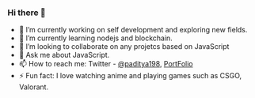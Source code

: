 ### Hi there 👋

<!--
**pAditya198/pAditya198** is a ✨ _special_ ✨ repository because its `README.md` (this file) appears on your GitHub profile.

Here are some ideas to get you started:
-->
- 🔭 I’m currently working on self development and exploring new fields.
- 🌱 I’m currently learning nodejs and blockchain.
- 👯 I’m looking to collaborate on any projetcs based on JavaScript
- 💬 Ask me about JavaScript.
- 📫 How to reach me: Twitter - [@paditya198](https://twitter.com/paditya198), [PortFolio](https://portfolio-paditya198.vercel.app/)
- ⚡ Fun fact: I love watching anime and playing games such as CSGO, Valorant.

